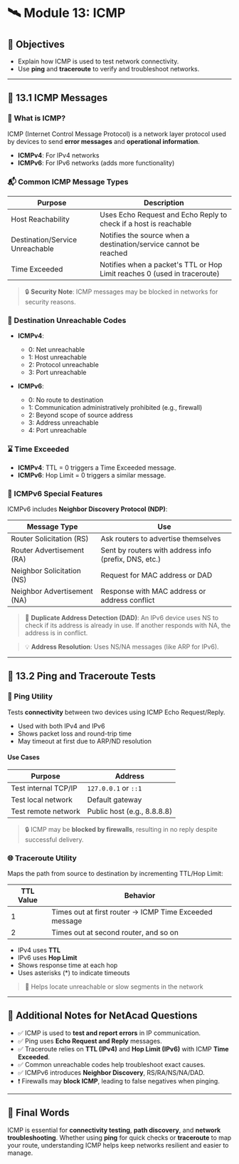 # 🛰️ Module 13: ICMP

## 🎯 Objectives

* Explain how ICMP is used to test network connectivity.
* Use **ping** and **traceroute** to verify and troubleshoot networks.

---

## 📘 13.1 ICMP Messages

### 📡 What is ICMP?

ICMP (Internet Control Message Protocol) is a network layer protocol used by devices to send **error messages** and **operational information**.

* **ICMPv4**: For IPv4 networks
* **ICMPv6**: For IPv6 networks (adds more functionality)

### 📬 Common ICMP Message Types

| Purpose                         | Description                                                              |
| ------------------------------- | ------------------------------------------------------------------------ |
| Host Reachability               | Uses Echo Request and Echo Reply to check if a host is reachable         |
| Destination/Service Unreachable | Notifies the source when a destination/service cannot be reached         |
| Time Exceeded                   | Notifies when a packet's TTL or Hop Limit reaches 0 (used in traceroute) |

> 🔒 **Security Note**: ICMP messages may be blocked in networks for security reasons.

### 📩 Destination Unreachable Codes

* **ICMPv4**:

  * 0: Net unreachable
  * 1: Host unreachable
  * 2: Protocol unreachable
  * 3: Port unreachable
* **ICMPv6**:

  * 0: No route to destination
  * 1: Communication administratively prohibited (e.g., firewall)
  * 2: Beyond scope of source address
  * 3: Address unreachable
  * 4: Port unreachable

### ⌛ Time Exceeded

* **ICMPv4**: TTL = 0 triggers a Time Exceeded message.
* **ICMPv6**: Hop Limit = 0 triggers a similar message.

### 🧠 ICMPv6 Special Features

ICMPv6 includes **Neighbor Discovery Protocol (NDP)**:

| Message Type                | Use                                                   |
| --------------------------- | ----------------------------------------------------- |
| Router Solicitation (RS)    | Ask routers to advertise themselves                   |
| Router Advertisement (RA)   | Sent by routers with address info (prefix, DNS, etc.) |
| Neighbor Solicitation (NS)  | Request for MAC address or DAD                        |
| Neighbor Advertisement (NA) | Response with MAC address or address conflict         |

> 🧪 **Duplicate Address Detection (DAD)**: An IPv6 device uses NS to check if its address is already in use. If another responds with NA, the address is in conflict.

> 💡 **Address Resolution**: Uses NS/NA messages (like ARP for IPv6).

---

## 📘 13.2 Ping and Traceroute Tests

### 🧪 Ping Utility

Tests **connectivity** between two devices using ICMP Echo Request/Reply.

* Used with both IPv4 and IPv6
* Shows packet loss and round-trip time
* May timeout at first due to ARP/ND resolution

#### Use Cases

| Purpose              | Address                     |
| -------------------- | --------------------------- |
| Test internal TCP/IP | `127.0.0.1` or `::1`        |
| Test local network   | Default gateway             |
| Test remote network  | Public host (e.g., 8.8.8.8) |

> 🔒 ICMP may be **blocked by firewalls**, resulting in no reply despite successful delivery.

### 🌐 Traceroute Utility

Maps the path from source to destination by incrementing TTL/Hop Limit:

| TTL Value | Behavior                                               |
| --------- | ------------------------------------------------------ |
| 1         | Times out at first router → ICMP Time Exceeded message |
| 2         | Times out at second router, and so on                  |

* IPv4 uses **TTL**
* IPv6 uses **Hop Limit**
* Shows response time at each hop
* Uses asterisks (\*) to indicate timeouts

> 🔧 Helps locate unreachable or slow segments in the network

---


## 🧠 Additional Notes for NetAcad Questions

* ✅ ICMP is used to **test and report errors** in IP communication.
* ✅ Ping uses **Echo Request and Reply** messages.
* ✅ Traceroute relies on **TTL (IPv4)** and **Hop Limit (IPv6)** with ICMP **Time Exceeded**.
* ✅ Common unreachable codes help troubleshoot exact causes.
* ✅ ICMPv6 introduces **Neighbor Discovery**, RS/RA/NS/NA/DAD.
* ❗ Firewalls may **block ICMP**, leading to false negatives when pinging.

---

## 🌟 Final Words

ICMP is essential for **connectivity testing**, **path discovery**, and **network troubleshooting**. Whether using **ping** for quick checks or **traceroute** to map your route, understanding ICMP helps keep networks resilient and easier to manage.
